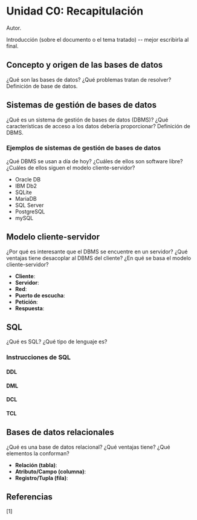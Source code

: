 # Unidad C0: Recapitulación

Autor.

Introducción (sobre el documento o el tema tratado) -- mejor escribirla al final.


## Concepto y origen de las bases de datos
¿Qué son las bases de datos? ¿Qué problemas tratan de resolver? Definición de base de datos.


## Sistemas de gestión de bases de datos
¿Qué es un sistema de gestión de bases de datos (DBMS)? ¿Qué características de acceso a los datos debería proporcionar? Definición de DBMS.


### Ejemplos de sistemas de gestión de bases de datos
¿Qué DBMS se usan a día de hoy? ¿Cuáles de ellos son software libre? ¿Cuáles de ellos siguen el modelo cliente-servidor?

* Oracle DB
* IBM Db2
* SQLite
* MariaDB
* SQL Server
* PostgreSQL
* mySQL


## Modelo cliente-servidor
¿Por qué es interesante que el DBMS se encuentre en un servidor? ¿Qué ventajas tiene desacoplar al DBMS del cliente? ¿En qué se basa el modelo cliente-servidor?

* __Cliente__:
* __Servidor__:
* __Red__:
* __Puerto de escucha__:
* __Petición__:
* __Respuesta__:


## SQL
¿Qué es SQL? ¿Qué tipo de lenguaje es?


### Instrucciones de SQL

#### DDL
#### DML
#### DCL
#### TCL


## Bases de datos relacionales
¿Qué es una base de datos relacional? ¿Qué ventajas tiene? ¿Qué elementos la conforman?

* __Relación (tabla)__:
* __Atributo/Campo (columna)__:
* __Registro/Tupla (fila)__:


## Referencias

[1] 